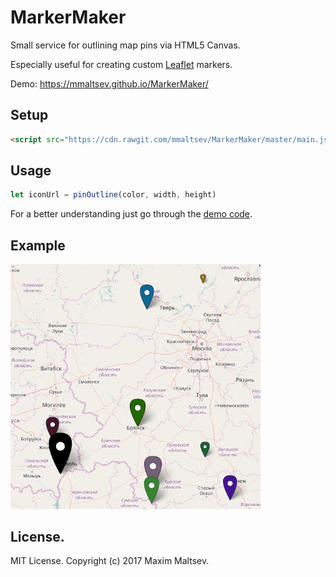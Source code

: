 # MarkerMaker
Small service for outlining map pins via HTML5 Canvas.

Especially useful for creating custom [Leaflet](http://leafletjs.com/) markers.

Demo: https://mmaltsev.github.io/MarkerMaker/

## Setup
```html
<script src="https://cdn.rawgit.com/mmaltsev/MarkerMaker/master/main.js"></script>
```

## Usage
```javascript
let iconUrl = pinOutline(color, width, height)
```
For a better understanding just go through the [demo code](index.html).

## Example
<img src="example.png" width="400" />

## License.
MIT License. Copyright (c) 2017 Maxim Maltsev.
